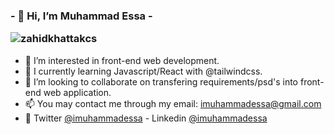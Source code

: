 ### - 👋 Hi, I’m Muhammad Essa - <p align="left"> <img src="https://komarev.com/ghpvc/?username=zahidkhattakcs&label=Profile%20views&color=0e75b6&style=flat" alt="zahidkhattakcs" /> </p>
- 👀 I’m interested in front-end web development. 
- 🌱 I currently learning Javascript/React with @tailwindcss.
- 💞️ I’m looking to collaborate on transfering requirements/psd's into front-end web application.
- 📫 You may contact me through my email: imuhammadessa@gmail.com
- 💬 Twitter [@imuhammadessa](https://twitter.com/imuhammadessa) - Linkedin [@imuhammadessa](https://www.linkedin.com/in/imuhammadessa/)
